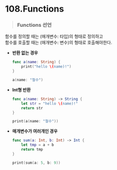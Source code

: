 # 108.Functions

> ### Functions 선언
함수를 정의할 때는 (매개변수: 타입)의 형태로 정의하고  
함수를 호출할 때는 (매개변수: 변수)의 형태로 호출해야한다.
* **반환 없는 경우**
    ```swift
    func a(name: String) {
        print("hello \(name)!")
    }

    a(name: "철수")
    ```
* **Int형 반환**
    ```swift
    func a(name: String) -> String {
        let str = "hello \(name)!"
        return str
    }

    print(a(name: "철수"))
    ```
* **매개변수가 여러개인 경우**
    ```swift
    func sum(a: Int, b: Int) -> Int {
        let tmp = a + b
        return tmp
    }

    print(sum(a: 5, b: 9))
    ```